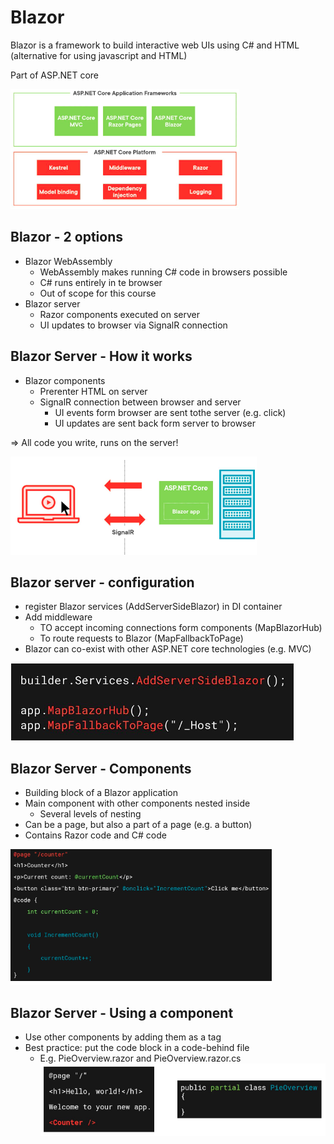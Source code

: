 # Blazor
Blazor is a framework to build interactive web UIs using C# and HTML
(alternative for using javascript and HTML)

Part of ASP.NET core

![aspnet](img/ASP.NET.png)

## Blazor - 2 options
- Blazor WebAssembly
    - WebAssembly makes running C# code in browsers possible
    - C# runs entirely in te browser
    - Out of scope for this course
- Blazor server
    - Razor components executed on server
    - UI updates to browser via SignalR connection

## Blazor Server - How it works
- Blazor components
    - Prerenter HTML on server
    - SignalR connection between browser and server
        - UI events form browser are sent tothe server (e.g. click)
        - UI updates are sent back form server to browser

=> All code you write, runs on the server!

![blazorhowitworks](img/blazorhowitworks.png)

## Blazor server - configuration
- register Blazor services (AddServerSideBlazor) in DI container
- Add middleware
    - TO accept incoming connections form components (MapBlazorHub)
    - To route requests to Blazor (MapFallbackToPage)
- Blazor can co-exist with other ASP.NET core technologies (e.g. MVC)

![BlazorConfig](img/BlazorConfig.png)

## Blazor Server - Components
- Building block of a Blazor application
- Main component with other components nested inside
    - Several levels of nesting
- Can be a page, but also a part of a page (e.g. a button)
- Contains Razor code and C# code

![blazorcomponents](img/BlazorComponents.png)

## Blazor Server - Using a component
- Use other components by adding them as a tag
- Best practice: put the code block in a code-behind file
    - E.g. PieOverview.razor and PieOverview.razor.cs
![usingComponent](img/usingComponent.png)